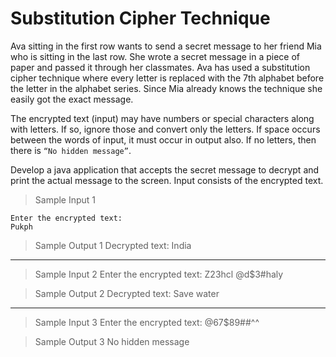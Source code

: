 # Substitution Cipher Technique

Ava sitting in the first row wants to send a secret message to her friend Mia who is sitting in the last row. She wrote a secret message in a piece of paper and passed it through her classmates. Ava has used a substitution cipher technique where every letter is replaced with the 7th alphabet before the letter in the alphabet series. Since Mia already knows the technique she easily got the exact message.

The encrypted text (input) may have numbers or special characters along with letters. If so, ignore those and convert only the letters. If space occurs between the words of input, it must occur in output also. If no letters, then there is `“No hidden message”`.

Develop a java application that accepts the secret message to decrypt and print the actual message to the screen. Input consists of the encrypted text.

> Sample Input 1

    Enter the encrypted text:
    Pukph

> Sample Output 1
    Decrypted text:
    India

---

> Sample Input 2
    Enter the encrypted text:
    Z23hcl @d$3#haly

> Sample Output 2
    Decrypted text:
    Save water

---

> Sample Input 3
    Enter the encrypted text:
    @67$89##^^

> Sample Output 3
    No hidden message